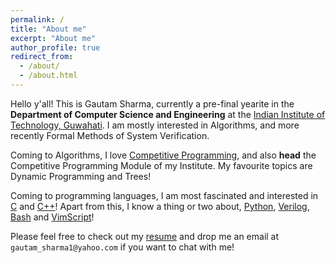 ```yaml
---
permalink: /
title: "About me"
excerpt: "About me"
author_profile: true
redirect_from: 
  - /about/
  - /about.html
---
```


Hello y'all! This is Gautam Sharma, currently a pre-final yearite in the **Department of Computer Science and Engineering** at the [Indian Institute of Technology, Guwahati](https://iitg.ac.in/). I am mostly interested in Algorithms, and more recently Formal Methods of System Verification.

Coming to Algorithms, I love [Competitive Programming](https://en.wikipedia.org/wiki/Competitive_programming), and also **head** the Competitive Programming Module of my Institute. My favourite topics are Dynamic Programming and Trees!

Coming to programming languages, I am most fascinated and interested in [C](https://en.wikipedia.org/wiki/C_(programming_language)) and [C++](https://en.wikipedia.org/wiki/C%2B%2B)! Apart from this, I know a thing or two about, [Python](https://en.wikipedia.org/wiki/Python_(programming_language)), [Verilog](https://en.wikipedia.org/wiki/Verilog), [Bash](https://en.wikipedia.org/wiki/Bash_(Unix_shell)) and [VimScript](https://en.wikipedia.org/wiki/Vim_(text_editor)#Vim_script)!

Please feel free to check out my [resume](../files/full_cv.pdf) and drop me an email at `gautam_sharma1@yahoo.com` if you want to chat with me!